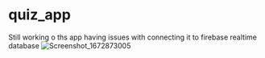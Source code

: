 # quiz_app
Still working o ths app having issues with connecting it to firebase realtime database
![Screenshot_1672873005](https://user-images.githubusercontent.com/66890167/210665698-8e446ab3-1d3e-42a2-b4ad-d5efd9ee4bca.png)

